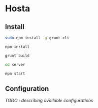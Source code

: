 Hosta
=======

Install
-------
```bash
sudo npm install -g grunt-cli

npm install

grunt build

cd server

npm start
```

Configuration
-------------

*TODO : describing available configurations*